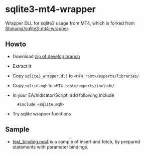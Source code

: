 sqlite3-mt4-wrapper
===================

Wrapper DLL for sqlite3 usage from MT4, which is forked from [Shmuma/sqlite3-mt4-wrapper](https://github.com/Shmuma/sqlite3-mt4-wrapper).

## Howto

* Download [zip of develop branch](https://github.com/micclly/sqlite3-mt4-wrapper/archive/develop.zip)
* Extract it
* Copy ``sqlite3_wrapper.dll`` to ``<MT4 root>/experts/libraries/``
* Copy ``sqlite.mqh`` to ``<MT4 root>/experts/include/``
* In your EA/Indicator/Script, add following include

        #include <sqlite.mqh>

* Try sqlite wrapper functions

## Sample

* [test_binding.mq4](https://github.com/micclly/sqlite3-mt4-wrapper/blob/develop/test_binding.mq4) is a sample of insert and fetch, by prepared statements with parameter bindings.
